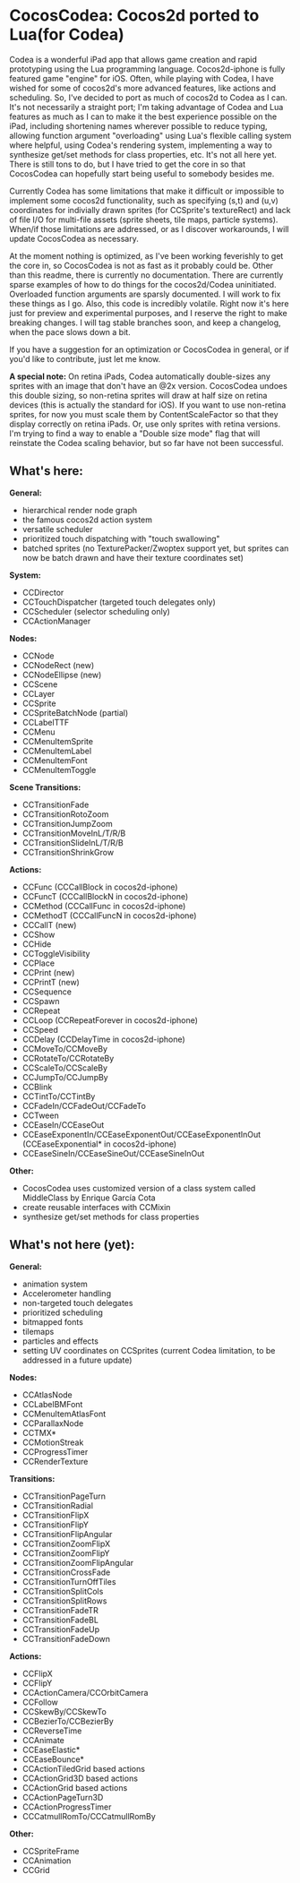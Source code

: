 CocosCodea: Cocos2d ported to Lua(for Codea)
=

Codea is a wonderful iPad app that allows game creation and rapid prototyping using the Lua programming language. Cocos2d-iphone is fully featured game "engine" for iOS. Often, while playing with Codea, I have wished for some of cocos2d's more advanced features, like actions and scheduling. So, I've decided to port as much of cocos2d to Codea as I can. It's not necessarily a straight port; I'm taking advantage of Codea and Lua features as much as I can to make it the best experience possible on the iPad, including shortening names wherever possible to reduce typing, allowing function argument "overloading" using Lua's flexible calling system where helpful, using Codea's rendering system, implementing a way to synthesize get/set methods for class properties, etc. It's not all here yet. There is still tons to do, but I have tried to get the core in so that CocosCodea can hopefully start being useful to somebody besides me.

Currently Codea has some limitations that make it difficult or impossible to implement some cocos2d functionality, such as specifying (s,t) and (u,v) coordinates for indivially drawn sprites (for CCSprite's textureRect) and lack of file I/O for multi-file assets (sprite sheets, tile maps, particle systems). When/if those limitations are addressed, or as I discover workarounds, I will update CocosCodea as necessary.

At the moment nothing is optimized, as I've been working feverishly to get the core in, so CocosCodea is not as fast as it probably could be.  Other than this readme, there is currently no documentation. There are currently sparse examples of how to do things for the cocos2d/Codea uninitiated. Overloaded function arguments are sparsly documented. I will work to fix these things as I go. Also, this code is incredibly volatile. Right now it's here just for preview and experimental purposes, and I reserve the right to make breaking changes. I will tag stable branches soon, and keep a changelog, when the pace slows down a bit.

If you have a suggestion for an optimization or CocosCodea in general, or if you'd like to contribute, just let me know.

**A special note:** On retina iPads, Codea automatically double-sizes any sprites with an image that don't
 have an @2x version. CocosCodea undoes this double sizing, so non-retina sprites will draw 
 at half size on retina devices (this is actually the standard for iOS). If you want to use non-retina sprites, for now you
 must scale them by ContentScaleFactor so that they display correctly on retina iPads. Or, use only sprites with retina versions.
 I'm trying to find a way to enable a "Double size mode" flag that will reinstate the Codea scaling behavior, but so far have not been successful.


What's here:
-
**General:** 

* hierarchical render node graph
* the famous cocos2d action system
* versatile scheduler
* prioritized touch dispatching with "touch swallowing"
* batched sprites (no TexturePacker/Zwoptex support yet, but sprites can now be batch drawn and have their texture coordinates set)

**System:**
* CCDirector
* CCTouchDispatcher (targeted touch delegates only)
* CCScheduler (selector scheduling only)
* CCActionManager

**Nodes:**
* CCNode
* CCNodeRect (new)
* CCNodeEllipse (new)
* CCScene
* CCLayer
* CCSprite
* CCSpriteBatchNode (partial)
* CCLabelTTF 
* CCMenu
* CCMenuItemSprite
* CCMenuItemLabel
* CCMenuItemFont
* CCMenuItemToggle

**Scene Transitions:**
* CCTransitionFade
* CCTransitionRotoZoom
* CCTransitionJumpZoom
* CCTransitionMoveInL/T/R/B
* CCTransitionSlideInL/T/R/B
* CCTransitionShrinkGrow

**Actions:**
* CCFunc (CCCallBlock in cocos2d-iphone)
* CCFuncT (CCCallBlockN in cocos2d-iphone)
* CCMethod (CCCallFunc in cocos2d-iphone)
* CCMethodT (CCCallFuncN in cocos2d-iphone)
* CCCallT (new)
* CCShow
* CCHide
* CCToggleVisibility
* CCPlace
* CCPrint (new)
* CCPrintT (new)
* CCSequence
* CCSpawn
* CCRepeat
* CCLoop (CCRepeatForever in cocos2d-iphone)
* CCSpeed
* CCDelay (CCDelayTime in cocos2d-iphone)
* CCMoveTo/CCMoveBy
* CCRotateTo/CCRotateBy
* CCScaleTo/CCScaleBy
* CCJumpTo/CCJumpBy
* CCBlink
* CCTintTo/CCTintBy
* CCFadeIn/CCFadeOut/CCFadeTo
* CCTween
* CCEaseIn/CCEaseOut
* CCEaseExponentIn/CCEaseExponentOut/CCEaseExponentInOut (CCEaseExponential* in cocos2d-iphone)
* CCEaseSineIn/CCEaseSineOut/CCEaseSineInOut

**Other:**
* CocosCodea uses customized version of a class system called MiddleClass by Enrique García Cota
* create reusable interfaces with CCMixin
* synthesize get/set methods for class properties
	
	
What's not here (yet):
-

**General:**
* animation system
* Accelerometer handling
* non-targeted touch delegates
* prioritized scheduling
* bitmapped fonts
* tilemaps
* particles and effects
* setting UV coordinates on CCSprites (current Codea limitation, to be addressed in a future update)

**Nodes:**
* CCAtlasNode
* CCLabelBMFont
* CCMenuItemAtlasFont
* CCParallaxNode
* CCTMX*
* CCMotionStreak
* CCProgressTimer
* CCRenderTexture

**Transitions:**
* CCTransitionPageTurn
* CCTransitionRadial
* CCTransitionFlipX
* CCTransitionFlipY
* CCTransitionFlipAngular
* CCTransitionZoomFlipX
* CCTransitionZoomFlipY
* CCTransitionZoomFlipAngular
* CCTransitionCrossFade
* CCTransitionTurnOffTiles
* CCTransitionSplitCols
* CCTransitionSplitRows
* CCTransitionFadeTR
* CCTransitionFadeBL
* CCTransitionFadeUp
* CCTransitionFadeDown


**Actions:**
* CCFlipX
* CCFlipY
* CCActionCamera/CCOrbitCamera
* CCFollow
* CCSkewBy/CCSkewTo
* CCBezierTo/CCBezierBy
* CCReverseTime
* CCAnimate
* CCEaseElastic*
* CCEaseBounce*
* CCActionTiledGrid based actions
* CCActionGrid3D based actions
* CCActionGrid based actions
* CCActionPageTurn3D
* CCActionProgressTimer
* CCCatmullRomTo/CCCatmullRomBy

**Other:**
* CCSpriteFrame
* CCAnimation
* CCGrid